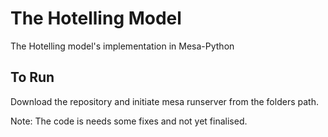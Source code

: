 # The Hotelling Model
The Hotelling model's implementation in Mesa-Python


## To Run 

Download the repository and initiate mesa runserver from the folders path.


Note: The code is needs some fixes and not yet finalised.
